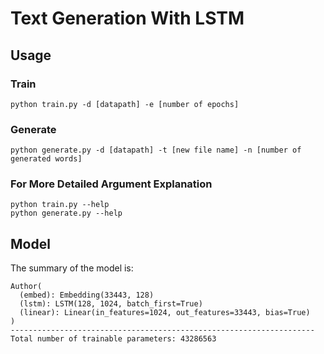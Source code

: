 # Text Generation With LSTM
## Usage
### Train

```console
python train.py -d [datapath] -e [number of epochs]
```

### Generate

```console
python generate.py -d [datapath] -t [new file name] -n [number of generated words]
```

### For More Detailed Argument Explanation 

```console
python train.py --help
python generate.py --help
```

## Model

The summary of the model is:

    Author(
      (embed): Embedding(33443, 128)
      (lstm): LSTM(128, 1024, batch_first=True)
      (linear): Linear(in_features=1024, out_features=33443, bias=True)
    )
    --------------------------------------------------------------------
    Total number of trainable parameters: 43286563

